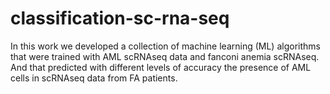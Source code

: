 # classification-sc-rna-seq
In this work we developed a collection of machine learning (ML) algorithms that were trained with AML scRNAseq data and fanconi anemia scRNAseq. And that predicted with different levels of accuracy the presence of AML cells in scRNAseq data from FA patients.
